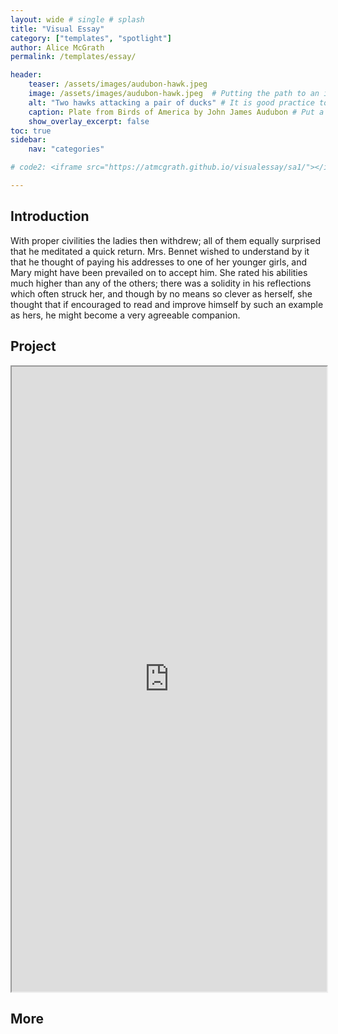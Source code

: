 ```yaml
---
layout: wide # single # splash
title: "Visual Essay"
category: ["templates", "spotlight"]
author: Alice McGrath
permalink: /templates/essay/

header:
    teaser: /assets/images/audubon-hawk.jpeg
    image: /assets/images/audubon-hawk.jpeg  # Putting the path to an image here will add a header image.
    alt: "Two hawks attacking a pair of ducks" # It is good practice to include an image desription as alt text.
    caption: Plate from Birds of America by John James Audubon # Put a caption for your image here. It will display in the bottom right corner of the image.
    show_overlay_excerpt: false
toc: true
sidebar:
    nav: "categories"

# code2: <iframe src="https://atmcgrath.github.io/visualessay/sa1/"></iframe>

---
```


## Introduction 

With proper civilities the ladies then withdrew; all of them equally surprised that he meditated a quick return. Mrs. Bennet wished to understand by it that he thought of paying his addresses to one of her younger girls, and Mary might have been prevailed on to accept him. She rated his abilities much higher than any of the others; there was a solidity in his reflections which often struck her, and though by no means so clever as herself, she thought that if encouraged to read and improve himself by such an example as hers, he might become a very agreeable companion.

## Project 

<div class="embed-responsive">
<iframe style='width: 100%; height: 1000px;' src="https://atmcgrath.github.io/visualessay/sa1/"></iframe>
</div>

## More